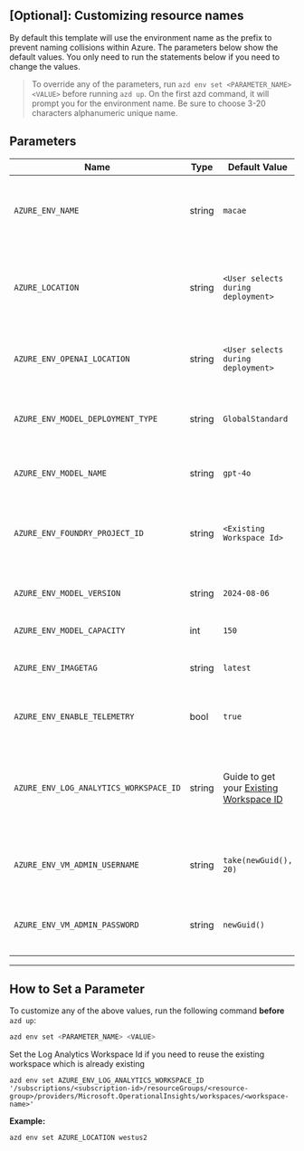 ## [Optional]: Customizing resource names 

By default this template will use the environment name as the prefix to prevent naming collisions within Azure. The parameters below show the default values. You only need to run the statements below if you need to change the values. 

> To override any of the parameters, run `azd env set <PARAMETER_NAME> <VALUE>` before running `azd up`. On the first azd command, it will prompt you for the environment name. Be sure to choose 3-20 characters alphanumeric unique name. 

## Parameters

| Name                            | Type   | Default Value     | Purpose                                                                                             |
| ------------------------------- | ------ | ----------------- | --------------------------------------------------------------------------------------------------- |
| `AZURE_ENV_NAME`                | string | `macae`           | Used as a prefix for all resource names to ensure uniqueness across environments.                   |
| `AZURE_LOCATION`                | string | `<User selects during deployment>`   | Location of the Azure resources. Controls where the infrastructure will be deployed.                |
| `AZURE_ENV_OPENAI_LOCATION`     | string | `<User selects during deployment>`   | Specifies the region for OpenAI resource deployment.                                                |
| `AZURE_ENV_MODEL_DEPLOYMENT_TYPE` | string | `GlobalStandard` | Defines the deployment type for the AI model (e.g., Standard, GlobalStandard).                     |
| `AZURE_ENV_MODEL_NAME`          | string | `gpt-4o`          | Specifies the name of the GPT model to be deployed.                                                |
| `AZURE_ENV_FOUNDRY_PROJECT_ID`          | string | `<Existing Workspace Id>`          | Set this if you want to reuse an AI Foundry Project instead of creating a new one.                                                |                        
| `AZURE_ENV_MODEL_VERSION`       | string | `2024-08-06`      | Version of the GPT model to be used for deployment.                                                |
| `AZURE_ENV_MODEL_CAPACITY`       | int | `150`      | Sets the GPT model capacity.                                                |
| `AZURE_ENV_IMAGETAG`            | string | `latest`          | Docker image tag used for container deployments.                                                   |
| `AZURE_ENV_ENABLE_TELEMETRY`    | bool   | `true`            | Enables telemetry for monitoring and diagnostics.                                                  |
| `AZURE_ENV_LOG_ANALYTICS_WORKSPACE_ID` | string  | Guide to get your [Existing Workspace ID](/docs/re-use-log-analytics.md) | Set this if you want to reuse an existing Log Analytics Workspace instead of creating a new one.     |
| `AZURE_ENV_VM_ADMIN_USERNAME`  | string | `take(newGuid(), 20)`               | The administrator username for the virtual machine.         |
| `AZURE_ENV_VM_ADMIN_PASSWORD`  | string | `newGuid()`               | The administrator password for the virtual machine.         |
---

## How to Set a Parameter

To customize any of the above values, run the following command **before** `azd up`:

```bash
azd env set <PARAMETER_NAME> <VALUE>
```

Set the Log Analytics Workspace Id if you need to reuse the existing workspace which is already existing
```shell
azd env set AZURE_ENV_LOG_ANALYTICS_WORKSPACE_ID '/subscriptions/<subscription-id>/resourceGroups/<resource-group>/providers/Microsoft.OperationalInsights/workspaces/<workspace-name>'
```

**Example:**

```bash
azd env set AZURE_LOCATION westus2
```
